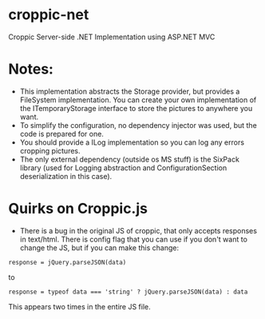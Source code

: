 croppic-net
===========

Croppic Server-side .NET Implementation using ASP.NET MVC

Notes:
======

- This implementation abstracts the Storage provider, but provides a FileSystem implementation. You can create your own implementation of the ITemporaryStorage<TKey> interface to store the pictures to anywhere you want.
- To simplify the configuration, no dependency injector was used, but the code is prepared for one.
- You should provide a ILog implementation so you can log any errors cropping pictures.
- The only external dependency (outside os MS stuff) is the SixPack library (used for Logging abstraction and ConfigurationSection deserialization in this case).

Quirks on Croppic.js
====================

- There is a bug in the original JS of croppic, that only accepts responses in text/html. There is config flag that you can use if you don't want to change the JS, but if you can make this change:

```
response = jQuery.parseJSON(data)
```

to

```
response = typeof data === 'string' ? jQuery.parseJSON(data) : data
```

This appears two times in the entire JS file.
